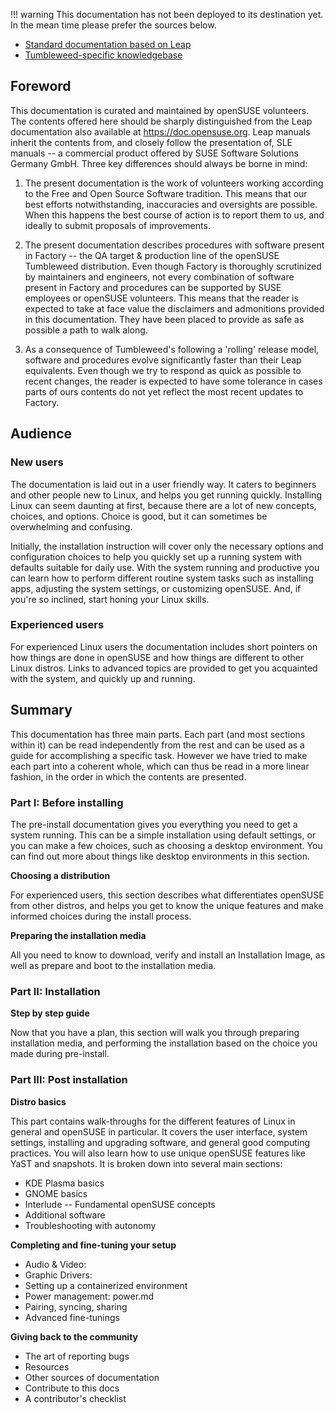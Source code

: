 !!! warning
    This documentation has not been deployed to its destination yet. In the mean time please prefer the sources below.

* [Standard documentation based on Leap](https://doc.opensuse.org/)
* [Tumbleweed-specific knowledgebase](https://en.opensuse.org/Portal:Tumbleweed)

## Foreword
This documentation is curated and maintained by openSUSE volunteers. The contents offered here should be sharply distinguished from the Leap documentation also available at https://doc.opensuse.org. Leap manuals inherit the contents from, and closely follow the presentation of, SLE manuals -- a commercial product offered by SUSE Software Solutions Germany GmbH. Three key differences should always be borne in mind:

1. The present documentation is the work of volunteers working according to the Free and Open Source Software tradition. This means that our best efforts notwithstanding, inaccuracies and oversights are possible. When this happens the best course of action is to report them to us, and ideally to submit proposals of improvements.

2. The present documentation describes procedures with software present in Factory -- the QA target & production line of the openSUSE Tumbleweed distribution. Even though Factory is thoroughly scrutinized by maintainers and engineers, not every combination of software present in Factory and procedures can be supported by SUSE employees or openSUSE volunteers. This means that the reader is expected to take at face value the disclaimers and admonitions provided in this documentation. They have been placed to provide as safe as possible a path to walk along.

3. As a consequence of Tumbleweed's following a 'rolling' release model, software and procedures evolve significantly faster than their Leap equivalents. Even though we try to respond as quick as possible to recent changes, the reader is expected to have some tolerance in cases parts of ours contents do not yet reflect the most recent updates to Factory.

## Audience
### New users
The documentation is laid out in a user friendly way. It caters to beginners and other people new to Linux, and helps you get running quickly. Installing Linux can seem daunting at first, because there are a lot of new concepts, choices, and options. Choice is good, but it can sometimes be overwhelming and confusing.

Initially, the installation instruction will cover only the necessary options and configuration choices to help you quickly set up a running system with defaults suitable for daily use. With the system running and productive you can learn how to perform different routine system tasks such as installing apps, adjusting the system settings, or customizing openSUSE. And, if you're so inclined, start honing your Linux skills.

### Experienced users
For experienced Linux users the documentation includes short pointers on how things are done in
openSUSE and how things are different to other Linux distros. Links to advanced topics are provided to get you acquainted with the system, and quickly up and running.

## Summary
This documentation has three main parts. Each part (and most sections within it) can be read independently from the rest and can be used as a guide for accomplishing a specific task. However we have tried to make each part into a coherent whole, which can thus be read in a more linear fashion, in the order in which the contents are presented.

### Part I: Before installing
The pre-install documentation gives you everything you need to get a system running. This can be a simple installation using default settings, or you can make a few choices, such as choosing a desktop environment. You can find out more about things like desktop environments in this section.

__Choosing a distribution__

For experienced users, this section describes what differentiates openSUSE from other distros, and helps you get to know the unique features and make informed choices during the install process.

__Preparing the installation media__

All you need to know to download, verify and install an Installation Image, as well as prepare and boot to the installation media.

### Part II: Installation

__Step by step guide__

Now that you have a plan, this section will walk you through preparing installation media, and performing the installation based on the choice you made during pre-install.

### Part III: Post installation

__Distro basics__

This part contains walk-throughs for the different features of Linux in general and openSUSE in particular. It covers the user interface, system settings, installing and upgrading software, and general good computing practices. You will also learn how to use unique openSUSE features like YaST and snapshots. It is broken down into several main sections:

- KDE Plasma basics
- GNOME basics
- Interlude -- Fundamental openSUSE concepts
- Additional software
- Troubleshooting with autonomy

__Completing and fine-tuning your setup__

- Audio & Video:
- Graphic Drivers: 
- Setting up a containerized environment
- Power management: power.md
- Pairing, syncing, sharing
- Advanced fine-tunings
        
__Giving back to the community__

- The art of reporting bugs
- Resources
- Other sources of documentation
- Contribute to this docs
- A contributor's checklist